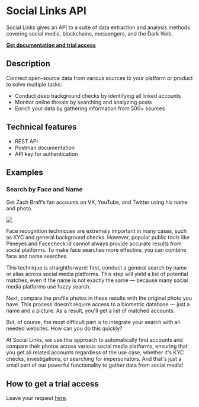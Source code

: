 # Social Links API

Social Links gives an API to a suite of data extraction and analysis methods covering social media, blockchains, messengers, and the Dark Web.

**[Get documentation and trial access](https://sociallinks.io/products/sl-api?utm_source=github&utm_medium=organic_social&utm_campaign=github)**

## Description

Connect open-source data from various sources to your platform or product to solve multiple tasks:
- Conduct deep background checks by identifying all linked accounts
- Monitor online threats by searching and analyzing posts
- Enrich your data by gathering information from 500+ sources

## Technical features

- REST API
- Postman documentation
- API key for authentication​

## Examples

### Search by Face and Name

Get Zach Braff’s fan accounts on VK, YouTube, and Twitter using his name and photo.

<a href="https://asciinema.org/a/MsErFlctAsg1G4GvwzNRflzZR" target="_blank"><img src="https://asciinema.org/a/MsErFlctAsg1G4GvwzNRflzZR.svg" /></a>

Face recognition techniques are extremely important in many cases, such as KYC and general background checks. However, popular public tools like Pimeyes and Facecheck.id cannot always provide accurate results from social platforms. To make face searches more effective, you can combine face and name searches.

This technique is straightforward: first, conduct a general search by name or alias across social media platforms. This step will yield a list of potential matches, even if the name is not exactly the same — because many social media platforms use fuzzy search.

Next, compare the profile photos in these results with the original photo you have. This process doesn’t require access to a biometric database — just a name and a picture. As a result, you'll get a list of matched accounts.

But, of course, the most difficult part is to integrate your search with all needed websites. How can you do this quickly?

At Social Links, we use this approach to automatically find accounts and compare their photos across various social media platforms, ensuring that you get all related accounts regardless of the use case, whether it's KYC checks, investigations, or searching for impersonators. And that's just a small part of our powerful functionality to gather data from social media!

## How to get a trial access

Leave your request [here](https://sociallinks.io/products/sl-api?utm_source=github&utm_medium=organic_social&utm_campaign=github).

